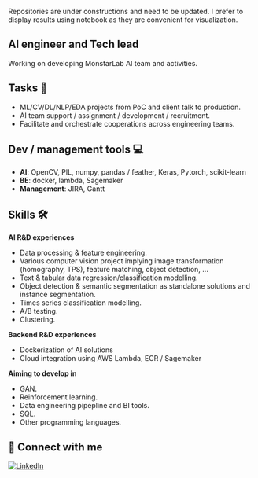 Repositories are under constructions and need to be updated. I prefer to display results using notebook as they are convenient for visualization.

## **AI engineer and Tech lead**
Working on developing MonstarLab AI team and activities.

## Tasks 📝
- ML/CV/DL/NLP/EDA projects from PoC and client talk to production.
- AI team support / assignment / development / recruitment.
- Facilitate and orchestrate cooperations across engineering teams.

## Dev / management tools 💻
- **AI**: OpenCV, PIL, numpy, pandas / feather, Keras, Pytorch, scikit-learn
- **BE**: docker, lambda, Sagemaker
- **Management**: JIRA, Gantt

## Skills 🛠️
**AI R&D experiences**
- Data processing & feature engineering.
- Various computer vision project implying image transformation (homography, TPS), feature matching, object detection, ...
- Text & tabular data regression/classification modelling.
- Object detection & semantic segmentation as standalone solutions and instance segmentation.
- Times series classification modelling.
- A/B testing.
- Clustering.

**Backend R&D experiences**
- Dockerization of AI solutions
- Cloud integration using AWS Lambda, ECR / Sagemaker

**Aiming to develop in**
- GAN.
- Reinforcement learning.
- Data engineering pipepline and BI tools.
- SQL.
- Other programming languages.

## 🔗 Connect with me

<a href="https://www.linkedin.com/in/antoninjoly/" target="_blank"><img alt="LinkedIn" src="https://img.shields.io/badge/linkedin-%230077B5.svg?&style=for-the-badge&logo=linkedin&logoColor=white" /></a>

